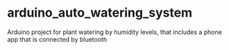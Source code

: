 # arduino_auto_watering_system
Arduino project for plant watering by humidity levels, that includes a phone app that is connected by bluetooth
